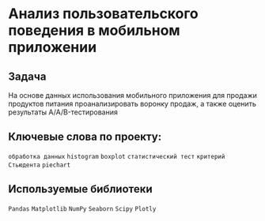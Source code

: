 # Анализ пользовательского поведения в мобильном приложении
## Задача
На основе данных использования мобильного приложения для продажи продуктов питания проанализировать воронку продаж, а также оценить результаты A/A/B-тестирования 

## Ключевые слова по проекту:
`обработка данных` `histogram` `boxplot` `статистический тест` `критерий Стьюдента` `piechart`

## Используемые библиотеки
`Pandas`  `Matplotlib` `NumPy`  `Seaborn` `Scipy` `Plotly`
